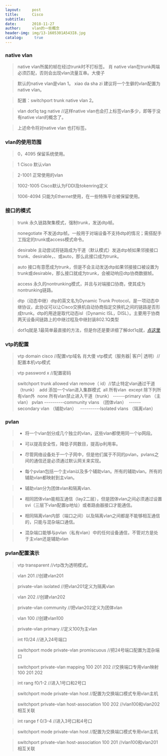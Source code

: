 ```yaml
---
layout:     post
title:      Cisco
subtitle:   
date:       2018-11-27
author:     vlan的一些概念
header-img: img/13-1605301A543I8.jpg
catalog: 	 true
---
```

### native vlan 

>native vlan所属的帧在经过trunk时不打标签。
>肖
> native vlan在trunk两端必须匹配，否则会出现vlan流量互串。大傻子

>默认的native vlan是vlan 1。
>xiao da sha zi
>建议将一个生僻的vlan配置为native vlan。

>配置：switchport trunk native vlan 2。

>vlan dot1q tag native  //这样native vlan也会打上标签vlan多少，即等于没有native vlan的概念了。

>上述命令将对native vlan 也打标签。

### vlan的使用范围

>0，4095 保留系统使用。

> 1    Cisco 默认vlan

> 2-1001 正常使用的vlan

> 1002-1005 Cisco默认为FDDI及tokenring定义

> 1006-4094 只能为Ethernet使用，在一些特殊平台被保留使用。

### 接口的模式

>trunk     永久链路聚集模式，强制trunk，发送dtp帧。

>nonegotiate     不发送dtp帧。一般用于对端设备不支持dtp的情况；需搭配手工指定的trunk或access模式命令。

>desirable     主动尝试将链路成为干道（默认模式）发送dtp帧如果邻接接口trunk、desirable，、或auto，那么此接口成为trunk。

>auto     接口有意愿成为trunk，但是不会主动发送dtp如果邻接接口被设置为trunk或desirable，那么接口就成为trunk，会被动响应dtp协商数据帧。

>access     永久的nontrunking模式，并且与对端接口协商，使其成为nontrunking链路。

>dtp（动态中继）dtp的英文名为Dynamic Trunk Protocol，是一项动态中继协议，此协议可以让Cisco交换机自动协商指定交换机之间的链路是否形成trunk。dtp的用途是取代动态isl（Dynamic ISL，DISL）。主要用于协商两天设备间链路上的中继过程及中继封装802.1Q类型

>dot1q就是.1最简单最直接的方法，但是你还是要详细了解dot1q就，[点这里](https://baike.baidu.com/item/DOT1Q/932305)

### vtp的配置

>vtp domain cisco  //配置vtp域名
>肖大傻
> vtp模式（服务器| 客户| 透明）//配置本机vtp模式

>vtp password x  //配置密码

>switchport trunk allowed vlan remove（ id）//禁止特定vlan通过干道（trunk）
 ​                                                            add   添加一个vlan进入集群模式
 ​                                                            all     所有vlan
 ​                                                            except  除下列所有vlan外
 ​                                                            none  所有vlan禁止进入干道（trunk）
>             ​                        ------primary vlan （主vlan）
>             pvlan                                                                ----------community vlans     （团体vlan）
>             ​                    ------secondary vlan （辅助vlan）
>             ​                     ​                                                    ----------lsolated vlans  （隔离vlan） 

### pvlan

> - 将一个vlan划分成几个独立的vlan，这些vlan都使用同一个ip网段。

>  - 可以提高安全性，降低子网数目，提高ip利用率。

>  - 尽管网络设备处于一个子网中，但是他们属于不同的pvlan，pvlans之间的通信还是必须通过默认网关来实现。

>  - 每个pvlan包括一个主vlan以及多个辅助vlan。所有的辅助vlan。所有的辅助vlan都映射到主vlan。

>  - 辅助vlan分为团体vlan和隔离vlan.

>   - 相同团体vlan能相互通信（lay2二层），但是团体vlan之间必须通过设置svi（三层下vlan配置ip地址）或者路由器接口才能通信。

> -  相同隔离vlan内部（端口之间）以及隔离vlan之间都是不能够相互通信的，只能与混杂端口通信。   

>  - 混杂端口能够与pvlan（私有vlan）中的任何设备通信，不管对方是处于主vlan还是辅助vlan

### pvlan配置演示

>vtp transparent   //vtp改为透明模式。

>vlan 201  //创建vlan201

>private-vlan isolated  //把vlan201定义为隔离vlan

>vlan 202   //创建vlan202

>private-vlan community   //把vlan202定义为团体vlan

>vlan 100   //创建vlan100 

>private-vlan primary  //定义100为主vlan

>int f0/24  //进入24号端口

>switchport mode private-vlan promiscuous   //把24号端口配置为混杂端口

>switchport private-vlan mapping 100 201 202  //交换端口专用vlan映射100 201 202

>int rang f0/1-2  //进入1号口和2号口

>switchport mode private-vlan host  //配置为交换端口模式专用vlan主机

>switchport private-vlan host-association 100 202 //vlan100和vlan202相互关联

>int range f 0/3-4 //进入3号口和4号口

>switchport mode private-vlan host  //配置为交换端口模式专用vlan主机

>switchport private-vlan host-association 100 201 //vlan100和vlan201相互关联











